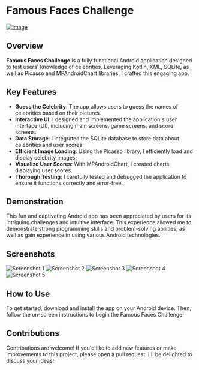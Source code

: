 # Famous Faces Challenge

[![Image](https://i.ibb.co/PWsg5G1/icon-star.png)](https://imgbb.com/)




## Overview

**Famous Faces Challenge** is a fully functional Android application designed to test users' knowledge of celebrities. Leveraging Kotlin, XML, SQLite, as well as Picasso and MPAndroidChart libraries, I crafted this engaging app.

## Key Features

- **Guess the Celebrity**: The app allows users to guess the names of celebrities based on their pictures.
- **Interactive UI**: I designed and implemented the application's user interface (UI), including main screens, game screens, and score screens.
- **Data Storage**: I integrated the SQLite database to store data about celebrities and user scores.
- **Efficient Image Loading**: Using the Picasso library, I efficiently load and display celebrity images.
- **Visualize User Scores**: With MPAndroidChart, I created charts displaying user scores.
- **Thorough Testing**: I carefully tested and debugged the application to ensure it functions correctly and error-free.

## Demonstration

This fun and captivating Android app has been appreciated by users for its intriguing challenges and intuitive interface. This experience allowed me to demonstrate strong programming skills and problem-solving abilities, as well as gain experience in using various Android technologies.

## Screenshots

![Screenshot 1](https://ibb.co/P4JsGTc)
![Screenshot 2](https://ibb.co/qJNHmyX)
![Screenshot 3](https://ibb.co/swHjsGH)
![Screenshot 4](https://ibb.co/3SHFK02)
![Screenshot 5](https://ibb.co/GW7rBcm)


## How to Use

To get started, download and install the app on your Android device. Then, follow the on-screen instructions to begin the Famous Faces Challenge!

## Contributions

Contributions are welcome! If you'd like to add new features or make improvements to this project, please open a pull request. I'll be delighted to discuss your ideas!
